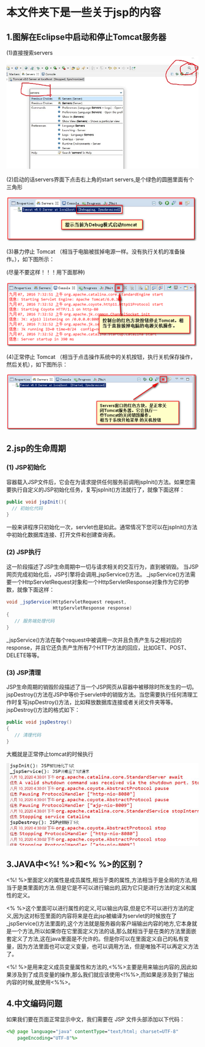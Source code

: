# 本文件夹下是一些关于jsp的内容



## 1.图解在Eclipse中启动和停止Tomcat服务器



(1)直接搜索servers![eclipse下搜索servers](eclipse下搜索servers.jpg)





(2)启动的话servers界面下点击右上角的start servers,是个绿色的圆圈里面有个三角形

![servers启动tomcat](servers启动tomcat.png)

(3)暴力停止 Tomcat （相当于电脑被拔掉电源一样。没有执行关机的准备操作。），如下图所示：

(尽量不要这样！！！用下面那种)

![暴力停止tomcat](暴力停止tomcat.png)



(4)正常停止 Tomcat （相当于点击操作系统中的关机按钮，执行关机保存操作，然后关机），如下图所示：

![正常停止tomcat](正常停止tomcat.png)





## 2.jsp的生命周期

### (1) JSP初始化

容器载入JSP文件后，它会在为请求提供任何服务前调用jspInit()方法。如果您需要执行自定义的JSP初始化任务，复写jspInit()方法就行了，就像下面这样： 

```java
public void jspInit(){
  // 初始化代码
}
```

一般来讲程序只初始化一次，servlet也是如此。通常情况下您可以在jspInit()方法中初始化数据库连接、打开文件和创建查询表。 

### (2) JSP执行 

这一阶段描述了JSP生命周期中一切与请求相关的交互行为，直到被销毁。 
当JSP网页完成初始化后，JSP引擎将会调用_jspService()方法。 
_jspService()方法需要一个HttpServletRequest对象和一个HttpServletResponse对象作为它的参数，就像下面这样： 

```java
void _jspService(HttpServletRequest request,
                 HttpServletResponse response)
{
   // 服务端处理代码
}
```

_jspService()方法在每个request中被调用一次并且负责产生与之相对应的response，并且它还负责产生所有7个HTTP方法的回应，比如GET、POST、DELETE等等。 

### (3) JSP清理 

JSP生命周期的销毁阶段描述了当一个JSP网页从容器中被移除时所发生的一切。 
jspDestroy()方法在JSP中等价于servlet中的销毁方法。当您需要执行任何清理工作时复写jspDestroy()方法，比如释放数据库连接或者关闭文件夹等等。 
jspDestroy()方法的格式如下： 

```java
public void jspDestroy()
{
   // 清理代码
}
```

大概就是正常停止tomcat的时候执行





![jsp的生命周期1](jsp的生命周期1.JPG)



## 3.JAVA中<%! %>和<% %>的区别？

<%! %>里面定义的属性是成员属性,相当于类的属性,方法相当于是全局的方法,相当于是类里面的方法.但是它是不可以进行输出的,因为它只是进行方法的定义和属性的定义。　　

<% %>这个里面可以进行属性的定义,可以输出内容,但是它不可以进行方法的定义,因为这对标签里面的内容将来是在此jsp被编译为servlet的时候放在了_jspService()方法里面的,这个方法就是服务器向客户端输出内容的地方,它本身就是一个方法,所以如果你在它里面定义方法的话,那么就相当于是在类的方法里面嵌套定义了方法,这在java里面是不允许的。但是你可以在里面定义自己的私有变量，因为方法里面也可以定义变量，也可以调用方法，但是唯独不可以再定义方法了。　　

<%! %>是用来定义成员变量属性和方法的,<%%>主要是用来输出内容的,因此如果涉及到了成员变量的操作,那么我们就应该使用<!%%>,而如果是涉及到了输出内容的时候,就使用<%%>。



## 4.中文编码问题

如果我们要在页面正常显示中文，我们需要在 JSP 文件头部添加以下代码： 

```jsp
<%@ page language="java" contentType="text/html; charset=UTF-8"
    pageEncoding="UTF-8"%>
```

